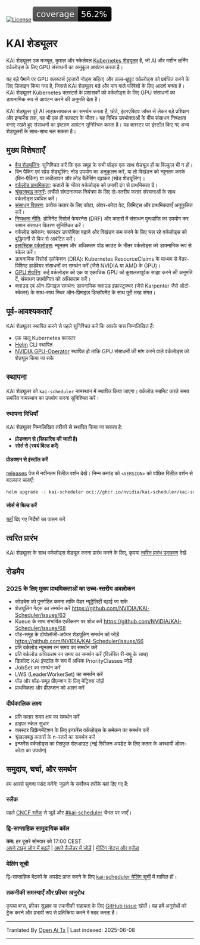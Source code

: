 [![License](https://img.shields.io/badge/License-Apache_2.0-blue.svg)](LICENSE) [![Coverage](https://github.com/NVIDIA/KAI-Scheduler/raw/coverage-badge/badges/coverage.svg)](https://github.com/NVIDIA/KAI-Scheduler/blob/main/.github/workflows/update-coverage-badge.yaml)
# KAI शेड्यूलर
KAI शेड्यूलर एक मजबूत, कुशल और स्केलेबल [Kubernetes शेड्यूलर](https://kubernetes.io/docs/concepts/scheduling-eviction/kube-scheduler/) है, जो AI और मशीन लर्निंग वर्कलोड्स के लिए GPU संसाधनों का अनुकूल आवंटन करता है।

यह बड़े पैमाने पर GPU क्लस्टर्स (हजारों नोड्स सहित) और उच्च-थ्रूपुट वर्कलोड्स को प्रबंधित करने के लिए डिज़ाइन किया गया है, जिससे KAI शेड्यूलर बड़े और मांग वाले परिवेशों के लिए आदर्श बनता है।
KAI शेड्यूलर Kubernetes क्लस्टर्स के प्रशासकों को वर्कलोड्स के लिए GPU संसाधनों का डायनामिक रूप से आवंटन करने की अनुमति देता है। 

KAI शेड्यूलर पूरे AI लाइफसायकल का समर्थन करता है, छोटे, इंटरएक्टिव जॉब्स से लेकर बड़े प्रशिक्षण और इन्फरेंस तक, वह भी एक ही क्लस्टर के भीतर।
यह विभिन्न उपभोक्ताओं के बीच संसाधन निष्पक्षता बनाए रखते हुए संसाधनों का इष्टतम आवंटन सुनिश्चित करता है।
यह क्लस्टर पर इंस्टॉल किए गए अन्य शेड्यूलरों के साथ-साथ चल सकता है।

## मुख्य विशेषताएँ
* [बैच शेड्यूलिंग](docs/batch/README.md): सुनिश्चित करें कि एक समूह के सभी पॉड्स एक साथ शेड्यूल हों या बिल्कुल भी न हों।
* बिन पैकिंग एवं स्प्रेड शेड्यूलिंग: नोड उपयोग का अनुकूलन करें, या तो विखंडन को न्यूनतम करके (बिन-पैकिंग) या लचीलापन और लोड बैलेंसिंग बढ़ाकर (स्प्रेड शेड्यूलिंग)।
* [वर्कलोड प्राथमिकता](docs/priority/README.md): कतारों के भीतर वर्कलोड्स को प्रभावी ढंग से प्राथमिकता दें।
* [श्रृंखलाबद्ध कतारें](docs/queues/README.md): लचीले संगठनात्मक नियंत्रण के लिए दो-स्तरीय कतार संरचनाओं के साथ वर्कलोड्स प्रबंधित करें।
* [संसाधन वितरण](docs/fairness/README.md#resource-division-algorithm): प्रत्येक कतार के लिए कोटा, ओवर-कोटा वेट, लिमिट्स और प्राथमिकताएँ अनुकूलित करें।
* [निष्पक्षता नीति](docs/fairness/README.md#reclaim-strategies): डोमिनेंट रिसोर्स फेयरनेस (DRF) और कतारों में संसाधन पुनःप्राप्ति का उपयोग कर समान संसाधन वितरण सुनिश्चित करें।
* वर्कलोड समेकन: क्लस्टर उपयोगिता बढ़ाने और विखंडन कम करने के लिए चल रहे वर्कलोड्स को बुद्धिमानी से फिर से आवंटित करें।
* [इलास्टिक वर्कलोड्स](docs/elastic/README.md): न्यूनतम और अधिकतम पॉड काउंट के भीतर वर्कलोड्स को डायनामिक रूप से स्केल करें।
* डायनामिक रिसोर्स एलोकेशन (DRA): Kubernetes ResourceClaims के माध्यम से वेंडर-विशिष्ट हार्डवेयर संसाधनों का समर्थन करें (जैसे NVIDIA या AMD के GPU)।
* [GPU शेयरिंग](docs/gpu-sharing/README.md): कई वर्कलोड्स को एक या एकाधिक GPU को कुशलतापूर्वक साझा करने की अनुमति दें, संसाधन उपयोगिता को अधिकतम करें।
* क्लाउड एवं ऑन-प्रिमाइज़ समर्थन: डायनामिक क्लाउड इंफ्रास्ट्रक्चर (जैसे Karpenter जैसे ऑटो-स्केलर) के साथ-साथ स्थिर ऑन-प्रिमाइज़ डिप्लॉयमेंट के साथ पूरी तरह संगत।

## पूर्व-आवश्यकताएँ
KAI शेड्यूलर स्थापित करने से पहले सुनिश्चित करें कि आपके पास निम्नलिखित हैं:

- एक चालू Kubernetes क्लस्टर
- [Helm](https://helm.sh/docs/intro/install) CLI स्थापित
- [NVIDIA GPU-Operator](https://github.com/NVIDIA/gpu-operator) स्थापित हो ताकि GPU संसाधनों की मांग करने वाले वर्कलोड्स को शेड्यूल किया जा सके

## स्थापना
KAI शेड्यूलर को `kai-scheduler` नामस्थान में स्थापित किया जाएगा। वर्कलोड सबमिट करते समय समर्पित नामस्थान का उपयोग करना सुनिश्चित करें।

### स्थापना विधियाँ
KAI शेड्यूलर निम्नलिखित तरीकों से स्थापित किया जा सकता है:

- **प्रोडक्शन से (सिफारिश की जाती है)**
- **सोर्स से (स्वयं बिल्ड करें)**

#### प्रोडक्शन से इंस्टॉल करें
[releases](https://github.com/NVIDIA/KAI-Scheduler/releases) पेज में नवीनतम रिलीज़ वर्शन देखें।
निम्न कमांड को `<VERSION>` को वांछित रिलीज़ वर्शन से बदलकर चलाएँ:
```sh
helm upgrade -i kai-scheduler oci://ghcr.io/nvidia/kai-scheduler/kai-scheduler -n kai-scheduler --create-namespace --version <VERSION>
```
#### सोर्स से बिल्ड करें
[यहाँ](docs/developer/building-from-source.md) दिए गए निर्देशों का पालन करें

## त्वरित प्रारंभ
KAI शेड्यूलर के साथ वर्कलोड्स शेड्यूल करना प्रारंभ करने के लिए, कृपया [त्वरित प्रारंभ उदाहरण](docs/quickstart/README.md) देखें

## रोडमैप

### 2025 के लिए मुख्य प्राथमिकताओं का उच्च-स्तरीय अवलोकन
* कोडबेस को पुनर्गठित करना ताकि वेंडर न्यूट्रैलिटी बढ़ाई जा सके
* शेड्यूलिंग गेट्स का समर्थन करें https://github.com/NVIDIA/KAI-Scheduler/issues/63
* Kueue के साथ संभावित एकीकरण पर शोध करें https://github.com/NVIDIA/KAI-Scheduler/issues/68
* पॉड-समूह के टोपोलॉजी-अवेयर शेड्यूलिंग समर्थन को जोड़ें https://github.com/NVIDIA/KAI-Scheduler/issues/66
* प्रति वर्कलोड न्यूनतम रन समय का समर्थन करें
* प्रति वर्कलोड अधिकतम रन समय का समर्थन करें (विलंबित री-क्यू के साथ)
* डिफ़ॉल्ट KAI इंस्टॉल के रूप में अधिक PriorityClasses जोड़ें
* JobSet का समर्थन करें
* LWS (LeaderWorkerSet) का समर्थन करें
* पॉड और पॉड-समूह प्रीएम्प्शन के लिए मेट्रिक्स जोड़ें
* प्राथमिकता और प्रीएम्प्शन को अलग करें

### दीर्घकालिक लक्ष्य
* प्रति कतार समय क्षय का समर्थन करें
* हाइपर स्केल सुधार
* क्लस्टर डिफ्रैगमेंटेशन के लिए इन्फरेंस वर्कलोड्स के समेकन का समर्थन करें
* श्रृंखलाबद्ध कतारों के n-स्तरों का समर्थन करें
* इन्फरेंस वर्कलोड्स का ग्रेसफुल रोलआउट (नई रिवीजन अपडेट के लिए कतार के अस्थायी ओवर-कोटा का उपयोग)

## समुदाय, चर्चा, और समर्थन

हम आपसे सुनना पसंद करेंगे! जुड़ने के सर्वोत्तम तरीके यहां दिए गए हैं:

### स्लैक
पहले [CNCF स्लैक](https://communityinviter.com/apps/cloud-native/cncf) से जुड़ें और [#kai-scheduler](https://cloud-native.slack.com/archives/kai-scheduler) चैनल पर जाएँ।

### द्वि-साप्ताहिक सामुदायिक कॉल  
**कब:** हर दूसरे सोमवार को 17:00 CEST  
[अपने टाइम ज़ोन में बदलें](https://dateful.com/time-zone-converter?t=17&tz2=Germany) | [अपने कैलेंडर में जोड़ें](https://calendar.google.com/calendar/event?action=TEMPLATE&tmeid=N2Q2bjhoNXAzMGc0cWpnZTQ4OGtpdXFhanFfMjAyNTA2MDlUMTUwMDAwWiAxZjQ2OTZiOWVlM2JiMWE1ZWIzMTAwODBkNDZiZmMwMDZjNTUxYWFiZmU1YTM3ZGM2YTc0NTFhYmNhMmE1ODk0QGc&tmsrc=1f4696b9ee3bb1a5eb310080d46bfc006c551aabfe5a37dc6a7451abca2a5894%40group.calendar.google.com&scp=ALL)  | [मीटिंग नोट्स और एजेंडा](https://docs.google.com/document/d/13K7NGdPebOstlrsif1YLjGz1x-aJafMXeIgqbO7WghI/edit?usp=sharing)

### मेलिंग सूची  
द्वि-साप्ताहिक बैठकों के अपडेट प्राप्त करने के लिए [kai-scheduler मेलिंग सूची](https://groups.google.com/g/kai-scheduler) में शामिल हों।

### तकनीकी समस्याएँ और फ़ीचर अनुरोध  
कृपया बग्स, फ़ीचर सुझाव या तकनीकी सहायता के लिए [GitHub issue](https://github.com/NVIDIA/KAI-Scheduler/issues/new/choose) खोलें। यह हमें अनुरोधों को ट्रैक करने और प्रभावी रूप से प्रतिक्रिया करने में मदद करता है।


---


Tranlated By [Open Ai Tx](https://github.com/OpenAiTx/OpenAiTx) | Last indexed: 2025-06-08


---